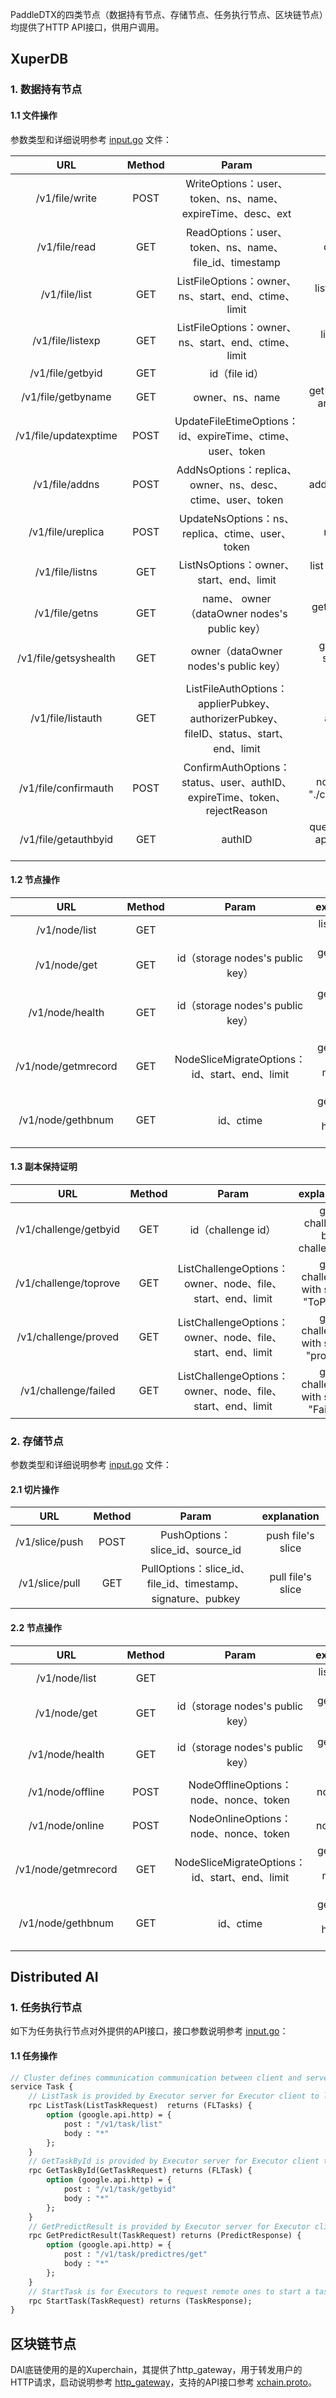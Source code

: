 PaddleDTX的四类节点（数据持有节点、存储节点、任务执行节点、区块链节点）均提供了HTTP API接口，供用户调用。

## XuperDB
### 1. 数据持有节点
#### 1.1 文件操作
参数类型和详细说明参考 [input.go](https://github.com/PaddlePaddle/PaddleDTX/xdb/server/types/input.go) 文件：

| URL  | Method | Param | explanation |
| :--------:   | :----------: | :------------: | :------: | 
|   /v1/file/write   |      POST   |   WriteOptions：user、token、ns、name、expireTime、desc、ext  | upload file |
|   /v1/file/read    |      GET    |   ReadOptions：user、token、ns、name、file_id、timestamp  | download file |
|   /v1/file/list    |      GET    |   ListFileOptions：owner、ns、start、end、ctime、limit  | list the unexpired files |
|   /v1/file/listexp |      GET    |   ListFileOptions：owner、ns、start、end、ctime、limit  | list expired but valid files |
|   /v1/file/getbyid |      GET    |   id（file id）  | get file by id |
|   /v1/file/getbyname |      GET    |   owner、ns、name  | get file by file name and namespace |
|   /v1/file/updatexptime |      POST    |   UpdateFileEtimeOptions：id、expireTime、ctime、user、token  | update file's expired time |
|   /v1/file/addns |      POST    |   AddNsOptions：replica、owner、ns、desc、ctime、user、token  | add file namespace |
|   /v1/file/ureplica |      POST    |   UpdateNsOptions：ns、replica、ctime、user、token  | update file namespace's replica |
|   /v1/file/listns   |      GET     |   ListNsOptions：owner、start、end、limit  | list namespaces by owner |
|   /v1/file/getns    |      GET     |   name、 owner（dataOwner nodes's public key） | get namespace by name |
|   /v1/file/getsyshealth |      GET    |   owner（dataOwner nodes's public key）  | get file owner's system health status |
|   /v1/file/listauth     |      GET    |  ListFileAuthOptions：applierPubkey、authorizerPubkey、fileID、status、start、end、limit  | list file's authorization applications |
|   /v1/file/confirmauth |      POST    |   ConfirmAuthOptions：status、user、authID、expireTime、token、rejectReason  | no, the default is "./conf/config.toml" |
|   /v1/file/getauthbyid |      GET     |   authID              | query authorization application detail by authID |


#### 1.2 节点操作
| URL  | Method | Param | explanation |
| :--------:   | :----------: | :------------: | :------: | 
|   /v1/node/list     |      GET   |     | list storage nodes |
|   /v1/node/get      |      GET    |   id（storage nodes's public key）  | get storage node's detail |
|   /v1/node/health   |      GET    |   id（storage nodes's public key）  | get storage node's health status|
|   /v1/node/getmrecord     |      GET    |   NodeSliceMigrateOptions：id、start、end、limit  | get storage node migration records  |
|   /v1/node/gethbnum      |      GET    |   id、ctime  | get storage node heartbeat number |

#### 1.3 副本保持证明
| URL  | Method | Param | explanation |
| :--------:   | :----------: | :------------: | :------: | 
|   /v1/challenge/getbyid    |      GET    |   id（challenge id）  | get challenge by challenge id |
|   /v1/challenge/toprove    |      GET    |   ListChallengeOptions：owner、node、file、start、end、limit  | get challenges with status "ToProve" |
|   /v1/challenge/proved     |      GET    |   ListChallengeOptions：owner、node、file、start、end、limit  | get challenges with status "proved" |
|   /v1/challenge/failed     |      GET    |   ListChallengeOptions：owner、node、file、start、end、limit  | get challenges with status "Failed" |


### 2. 存储节点
参数类型和详细说明参考 [input.go](https://github.com/PaddlePaddle/PaddleDTX/xdb/server/types/input.go) 文件：
#### 2.1 切片操作
| URL  | Method | Param | explanation |
| :--------:   | :----------: | :------------: | :------: | 
|   /v1/slice/push    |      POST   |   PushOptions：slice_id、source_id  | push file's slice |
|   /v1/slice/pull    |      GET    |   PullOptions：slice_id、file_id、timestamp、signature、pubkey  | pull file's slice |


#### 2.2 节点操作
| URL  | Method | Param | explanation |
| :--------:   | :----------: | :------------: | :------: | 
|   /v1/node/list     |      GET   |     | list storage nodes |
|   /v1/node/get      |      GET    |   id（storage nodes's public key）  | get storage node's detail |
|   /v1/node/health   |      GET    |   id（storage nodes's public key）  | get storage node's health |
|   /v1/node/offline  |      POST   |   NodeOfflineOptions：node、nonce、token  | node online |
|   /v1/node/online   |      POST   |   NodeOnlineOptions：node、nonce、token   | node offline |
|   /v1/node/getmrecord     |      GET    |   NodeSliceMigrateOptions：id、start、end、limit  | get storage node migration records  |
|   /v1/node/gethbnum      |      GET    |   id、ctime  | get storage node heartbeat number |


## Distributed AI
### 1. 任务执行节点
如下为任务执行节点对外提供的API接口，接口参数说明参考 [input.go](https://github.com/PaddlePaddle/PaddleDTX/xdb/server/types/input.go)：
#### 1.1 任务操作

``` proto linenums="1"
// Cluster defines communication communication between client and server, and communication between cluster members.
service Task {
    // ListTask is provided by Executor server for Executor client to list tasks with filters.
    rpc ListTask(ListTaskRequest)  returns (FLTasks) {
        option (google.api.http) = {
            post : "/v1/task/list"
            body : "*"
        };
    }
    // GetTaskById is provided by Executor server for Executor client to query a task.
    rpc GetTaskById(GetTaskRequest) returns (FLTask) {
        option (google.api.http) = {
            post : "/v1/task/getbyid"
            body : "*"
        };
    }
    // GetPredictResult is provided by Executor server for Executor client to get prediction result.
    rpc GetPredictResult(TaskRequest) returns (PredictResponse) {
        option (google.api.http) = {
            post : "/v1/task/predictres/get"
            body : "*"
        };
    }
    // StartTask is for Executors to request remote ones to start a task.
    rpc StartTask(TaskRequest) returns (TaskResponse);
}
```


## 区块链节点
DAI底链使用的是的Xuperchain，其提供了http_gateway，用于转发用户的HTTP请求，启动说明参考 [http_gateway](https://github.com/xuperchain/xuperchain/tree/v3.9/core/gateway)，支持的API接口参考 [xchain.proto](https://github.com/xuperchain/xuperchain/blob/v3.9/core/pb/xchain.proto)。



<br>
